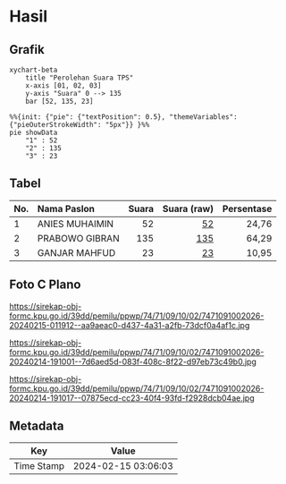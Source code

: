 # Hasil

## Grafik

```mermaid
xychart-beta
    title "Perolehan Suara TPS"
    x-axis [01, 02, 03]
    y-axis "Suara" 0 --> 135
    bar [52, 135, 23]
```

```mermaid
%%{init: {"pie": {"textPosition": 0.5}, "themeVariables": {"pieOuterStrokeWidth": "5px"}} }%%
pie showData
    "1" : 52
    "2" : 135
    "3" : 23
```

## Tabel

| No. | Nama Paslon    | Suara | Suara (raw) | Persentase |
|:--- |:-------------- | -----:| -----------:| ----------:|
| 1   | ANIES MUHAIMIN | 52    | [52][p-1]   | 24,76      |
| 2   | PRABOWO GIBRAN | 135   | [135][p-2]  | 64,29      |
| 3   | GANJAR MAHFUD  | 23    | [23][p-3]   | 10,95      |


[p-1]: https://github.com/gigit-pemilu/pemilu-2024-74-sulawesi-tenggara/blob/main/pilpres/hitung-suara/sub/74-sulawesi-tenggara/sub/71-kota-kendari/sub/09-puuwatu/sub/1002-watulondo/sub/026-tps/sub/paslon-1.txt
[p-2]: https://github.com/gigit-pemilu/pemilu-2024-74-sulawesi-tenggara/blob/main/pilpres/hitung-suara/sub/74-sulawesi-tenggara/sub/71-kota-kendari/sub/09-puuwatu/sub/1002-watulondo/sub/026-tps/sub/paslon-2.txt
[p-3]: https://github.com/gigit-pemilu/pemilu-2024-74-sulawesi-tenggara/blob/main/pilpres/hitung-suara/sub/74-sulawesi-tenggara/sub/71-kota-kendari/sub/09-puuwatu/sub/1002-watulondo/sub/026-tps/sub/paslon-3.txt

## Foto C Plano

https://sirekap-obj-formc.kpu.go.id/39dd/pemilu/ppwp/74/71/09/10/02/7471091002026-20240215-011912--aa9aeac0-d437-4a31-a2fb-73dcf0a4af1c.jpg

https://sirekap-obj-formc.kpu.go.id/39dd/pemilu/ppwp/74/71/09/10/02/7471091002026-20240214-191001--7d6aed5d-083f-408c-8f22-d97eb73c49b0.jpg

https://sirekap-obj-formc.kpu.go.id/39dd/pemilu/ppwp/74/71/09/10/02/7471091002026-20240214-191017--07875ecd-cc23-40f4-93fd-f2928dcb04ae.jpg


## Metadata

| Key        | Value               |
| ---------- | ------------------- |
| Time Stamp | 2024-02-15 03:06:03 |



